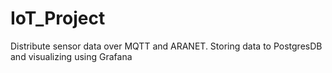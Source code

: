# IoT_Project
Distribute sensor data over MQTT and ARANET. Storing data to PostgresDB and visualizing using Grafana
